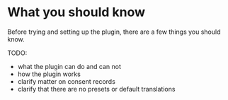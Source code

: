 # What you should know

Before trying and setting up the plugin, there are a few things you should know.

TODO:
- what the plugin can do and can not
- how the plugin works
- clarify matter on consent records
- clarify that there are no presets or default translations